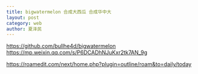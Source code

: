 ```yaml
---
title: bigwatermelon 合成大西瓜 合成华中大
layout: post
category: web
author: 夏泽民
---
```

https://github.com/bullhe4d/bigwatermelon
https://mp.weixin.qq.com/s/P6DCADhNJuKxr2tk7AN_9g
<!-- more -->

https://roamedit.com/next/home.php?plugin=outline/roam&to=daily/today